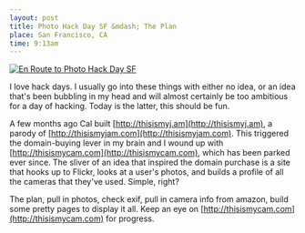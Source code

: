 ```yaml
--- 
layout: post
title: Photo Hack Day SF &mdash; The Plan
place: San Francisco, CA
time: 9:13am
---
```


[![En Route to Photo Hack Day SF](http://farm8.staticflickr.com/7277/7568719478_4d4d8dcf72_z_d.jpg)](http://www.flickr.com/photos/cjmartin/7568719478/in/photostream)

I love hack days. I usually go into these things with either no idea, or an idea that's been bubbling in my head and will almost certainly be too ambitious for a day of hacking. Today is the latter, this should be fun.

A few months ago Cal built [http://thisismyj.am](http://thisismyj.am), a parody of [http://thisismyjam.com](http://thisismyjam.com). This triggered the domain-buying lever in my brain and I wound up with [http://thisismycam.com](http://thisismycam.com), which has been parked ever since. The sliver of an idea that inspired the domain purchase is a site that hooks up to Flickr, looks at a user's photos, and builds a profile of all the cameras that they've used. Simple, right?

The plan, pull in photos, check exif, pull in camera info from amazon, build some pretty pages to display it all. Keep an eye on [http://thisismycam.com](http://thisismycam.com) for progress.